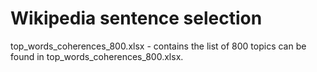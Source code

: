 # Wikipedia sentence selection

top_words_coherences_800.xlsx - contains the list of 800 topics can be found in top_words_coherences_800.xlsx.
